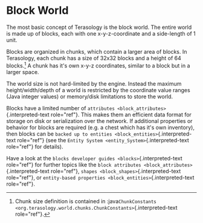 Block World
===========

The most basic concept of Terasology is the block world. The entire
world is made up of blocks, each with one x-y-z-coordinate and a
side-length of 1 unit.

Blocks are organized in chunks, which contain a larger area of blocks.
In Terasology, each chunk has a size of 32x32 blocks and a height of 64
blocks.[^1] A chunk has it\'s own x-y-z coordinates, similar to a block
but in a larger space.

The world size is not hard-limited by the engine. Instead the maximum
height/width/depth of a world is restricted by the coordinate value
ranges (Java integer values) or memory/disk limitations to store the
world.

Blocks have a limited number of
`attributes <block_attributes>`{.interpreted-text role="ref"}. This
makes them an efficient data format for storage on disk or serialization
over the network. If additional properties or behavior for blocks are
required (e.g. a chest which has it\'s own inventory), then blocks can
be `backed up to entities <block_entities>`{.interpreted-text
role="ref"} (see the `Entity System <entity_System>`{.interpreted-text
role="ref"} for details).

Have a look at the `blocks developer guides <blocks>`{.interpreted-text
role="ref"} for further topics like the
`block attributes <block_attributes>`{.interpreted-text role="ref"},
`shapes <block_shapes>`{.interpreted-text role="ref"}, or
`entity-based properties <block_entities>`{.interpreted-text
role="ref"}.

[^1]: Chunk size definition is contained in
    :java`ChunkConstants <org.terasology.world.chunks.ChunkConstants>`{.interpreted-text
    role="ref"}.
